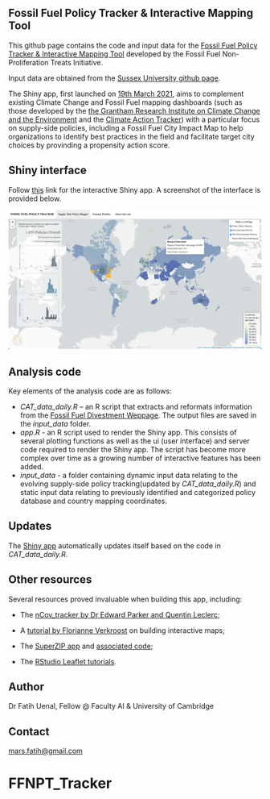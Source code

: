 ## Fossil Fuel Policy Tracker & Interactive Mapping Tool

This github page contains the code and input data for the [Fossil Fuel Policy Tracker & Interactive Mapping Tool](https://fuenal.shinyapps.io/FFTNP_tracker-master/) developed by the Fossil Fuel Non-Proliferation Treats Initiative.

Input data are obtained from the [Sussex University github page](https://profiles.sussex.ac.uk/p104921-peter-newell).

The Shiny app, first launched on [19th March 2021](https://theconversation.com/coronavirus-outbreak-a-new-mapping-tool-that-lets-you-scroll-through-timeline-131422), aims to complement existing Climate Change and Fossil Fuel mapping dashboards (such as those developed by the [the Grantham Research Institute on Climate Change and the Environment](https://www.climate-laws.org/#map-section) and the [Climate Action Tracker](https://climateactiontracker.org)) with a particular focus on supply-side policies, including a Fossil Fuel City Impact Map to help organizations to identify best practices in the field and facilitate target city choices by provinding a propensity action score. 

## Shiny interface

Follow [this](https://fuenal.shinyapps.io/FFTNP_tracker-master/) link for the interactive Shiny app. A screenshot of the interface is provided below.

![Shiny app interface](www/app_image.png) 

## Analysis code

Key elements of the analysis code are as follows:
- *CAT_data_daily.R* – an R script that extracts and reformats information from the [Fossil Fuel Divestment Weppage](https://gofossilfree.org/divestment/commitments/). The output files are saved in the *input_data* folder.
- *app.R* - an R script used to render the Shiny app. This consists of several plotting functions as well as the ui (user interface) and server code required to render the Shiny app. The script has become more complex over time as a growing number of interactive features has been added.
- *input_data* - a folder containing dynamic input data relating to the evolving supply-side policy tracking(updated by *CAT_data_daily.R*) and static input data relating to previously identified and categorized policy database and country mapping coordinates.

## Updates

The [Shiny app](https://fuenal.shinyapps.io/FFTNP_tracker-master/) automatically updates itself based on the code in *CAT_data_daily.R*. 

## Other resources

Several resources proved invaluable when building this app, including:

- The [nCov_tracker by Dr Edward Parker and Quentin Leclerc](https://github.com/eparker12/nCoV_tracker);

- A [tutorial by Florianne Verkroost](https://rviews.rstudio.com/2019/10/09/building-interactive-world-maps-in-shiny/) on building interactive maps;

- The [SuperZIP app](https://shiny.rstudio.com/gallery/superzip-example.html) and [associated code](https://github.com/rstudio/shiny-examples/tree/master/063-superzip-example);

- The [RStudio Leaflet tutorials](https://rstudio.github.io/leaflet/).



## Author
Dr Fatih Uenal, Fellow @ Faculty AI & University of Cambridge


## Contact
mars.fatih@gmail.com
# FFNPT_Tracker
